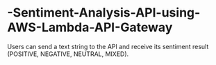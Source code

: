 # -Sentiment-Analysis-API-using-AWS-Lambda-API-Gateway
Users can send a text string to the API and receive its sentiment result (POSITIVE, NEGATIVE, NEUTRAL, MIXED).
